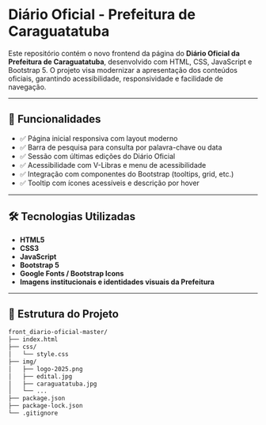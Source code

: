 # Diário Oficial - Prefeitura de Caraguatatuba

Este repositório contém o novo frontend da página do **Diário Oficial da Prefeitura de Caraguatatuba**, desenvolvido com HTML, CSS, JavaScript e Bootstrap 5. O projeto visa modernizar a apresentação dos conteúdos oficiais, garantindo acessibilidade, responsividade e facilidade de navegação.

---

## 📄 Funcionalidades

- ✅ Página inicial responsiva com layout moderno
- ✅ Barra de pesquisa para consulta por palavra-chave ou data
- ✅ Sessão com últimas edições do Diário Oficial
- ✅ Acessibilidade com V-Libras e menu de acessibilidade
- ✅ Integração com componentes do Bootstrap (tooltips, grid, etc.)
- ✅ Tooltip com ícones acessíveis e descrição por hover

---

## 🛠 Tecnologias Utilizadas

- **HTML5**
- **CSS3**
- **JavaScript**
- **Bootstrap 5**
- **Google Fonts / Bootstrap Icons**
- **Imagens institucionais e identidades visuais da Prefeitura**

---

## 📁 Estrutura do Projeto

```bash
front_diario-oficial-master/
├── index.html
├── css/
│   └── style.css
├── img/
│   ├── logo-2025.png
│   ├── edital.jpg
│   ├── caraguatatuba.jpg
│   └── ...
├── package.json
├── package-lock.json
└── .gitignore
